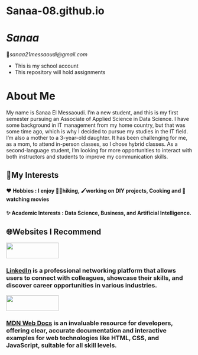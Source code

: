 # Sanaa-08.github.io
# ***Sanaa***
:email:_sanaa21messaoudi@gmail.com_
* This is my school account 
* This repository will hold assignments
# **About Me**
  My name is Sanaa El Messaoudi. I’m a new student, and this is my first semester pursuing an Associate of Applied Science in Data Science. I have some background in IT management from my home country, but that was some time ago, which is why I decided to pursue my studies in the IT field. I’m also a mother to a 3-year-old daughter. It has been challenging for me, as a mom, to attend in-person classes, so I chose hybrid classes. As a second-language student, I’m looking for more opportunities to interact with both instructors and students to improve my communication skills.
## **:star_struck:My Interests**
#### :heart: **Hobbies** : I enjoy :walking_woman:hiking, :paintbrush:working on DIY projects, Cooking  and :movie_camera:watching movies
#### :sparkles: **Academic Interests** : Data Science, Business, and Artificial Intelligence.


## **:globe_with_meridians:Websites I Recommend**


<img src="https://upload.wikimedia.org/wikipedia/commons/a/aa/LinkedIn_2021.svg" width="142" height="42">

### [**LinkedIn**](https://www.linkedin.com/) is a professional networking platform that allows users to connect with colleagues, showcase their skills, and discover career opportunities in various industries.




<img src="https://upload.wikimedia.org/wikipedia/commons/1/16/MDN_Web_Docs_full_logo.svg" width="142" height="42">

### [**MDN Web Docs**](https://developer.mozilla.org/en-US/) is an invaluable resource for developers, offering clear, accurate documentation and interactive examples for web technologies like HTML, CSS, and JavaScript, suitable for all skill levels.

